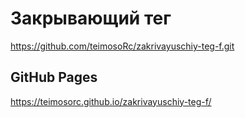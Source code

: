 # Закрывающий тег
https://github.com/teimosoRc/zakrivayuschiy-teg-f.git

## GitHub Pages
https://teimosorc.github.io/zakrivayuschiy-teg-f/
